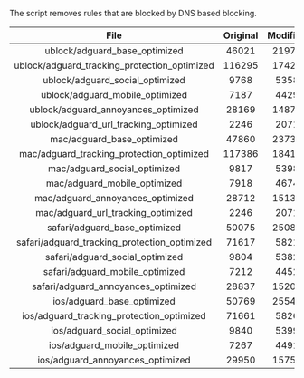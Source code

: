 The script removes rules that are blocked by DNS based blocking.


| File | Original | Modified |
|:----:|:-----:|:-----:|
| ublock/adguard_base_optimized | 46021 | 21979 |
| ublock/adguard_tracking_protection_optimized | 116295 | 17422 |
| ublock/adguard_social_optimized | 9768 | 5358 |
| ublock/adguard_mobile_optimized | 7187 | 4429 |
| ublock/adguard_annoyances_optimized | 28169 | 14879 |
| ublock/adguard_url_tracking_optimized | 2246 | 2071 |
| mac/adguard_base_optimized | 47860 | 23738 |
| mac/adguard_tracking_protection_optimized | 117386 | 18416 |
| mac/adguard_social_optimized | 9817 | 5398 |
| mac/adguard_mobile_optimized | 7918 | 4674 |
| mac/adguard_annoyances_optimized | 28712 | 15136 |
| mac/adguard_url_tracking_optimized | 2246 | 2071 |
| safari/adguard_base_optimized | 50075 | 25084 |
| safari/adguard_tracking_protection_optimized | 71617 | 5821 |
| safari/adguard_social_optimized | 9804 | 5382 |
| safari/adguard_mobile_optimized | 7212 | 4452 |
| safari/adguard_annoyances_optimized | 28837 | 15209 |
| ios/adguard_base_optimized | 50769 | 25548 |
| ios/adguard_tracking_protection_optimized | 71661 | 5826 |
| ios/adguard_social_optimized | 9840 | 5399 |
| ios/adguard_mobile_optimized | 7267 | 4491 |
| ios/adguard_annoyances_optimized | 29950 | 15759 |